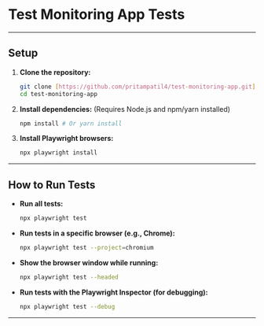# Test Monitoring App Tests

---

## Setup

1.  **Clone the repository:**
    ```bash
    git clone [https://github.com/pritampatil4/test-monitoring-app.git](https://github.com/pritampatil4/test-monitoring-app.git)
    cd test-monitoring-app
    ```

2.  **Install dependencies:**
    (Requires Node.js and npm/yarn installed)
    ```bash
    npm install # Or yarn install
    ```

3.  **Install Playwright browsers:**
    ```bash
    npx playwright install
    ```

---

## How to Run Tests

* **Run all tests:**
    ```bash
    npx playwright test
    ```

* **Run tests in a specific browser (e.g., Chrome):**
    ```bash
    npx playwright test --project=chromium
    ```

* **Show the browser window while running:**
    ```bash
    npx playwright test --headed
    ```

* **Run tests with the Playwright Inspector (for debugging):**
    ```bash
    npx playwright test --debug
    ```

---
